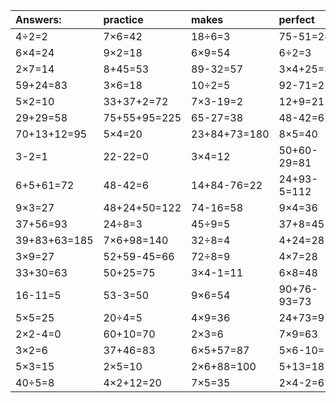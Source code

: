 | Answers: | practice | makes | perfect | ! |
| :--- | :--- | :--- | :--- | :--- |
| 4÷2=2 | 7×6=42 | 18÷6=3 | 75-51=24 | 91-69=22 | 
| 6×4=24 | 9×2=18 | 6×9=54 | 6÷2=3 | 92-34=58 | 
| 2×7=14 | 8+45=53 | 89-32=57 | 3×4+25=37 | 80+1=81 | 
| 59+24=83 | 3×6=18 | 10÷2=5 | 92-71=21 | 54+38=92 | 
| 5×2=10 | 33+37+2=72 | 7×3-19=2 | 12+9=21 | 38+76+5=119 | 
| 29+29=58 | 75+55+95=225 | 65-27=38 | 48-42=6 | 32-21=11 | 
| 70+13+12=95 | 5×4=20 | 23+84+73=180 | 8×5=40 | 89+96+97=282 | 
| 3-2=1 | 22-22=0 | 3×4=12 | 50+60-29=81 | 41+13=54 | 
| 6+5+61=72 | 48-42=6 | 14+84-76=22 | 24+93-5=112 | 82+5=87 | 
| 9×3=27 | 48+24+50=122 | 74-16=58 | 9×4=36 | 91+72-80=83 | 
| 37+56=93 | 24÷8=3 | 45÷9=5 | 37+8=45 | 4×4+13=29 | 
| 39+83+63=185 | 7×6+98=140 | 32÷8=4 | 4+24=28 | 5×7=35 | 
| 3×9=27 | 52+59-45=66 | 72÷8=9 | 4×7=28 | 5×8-15=25 | 
| 33+30=63 | 50+25=75 | 3×4-1=11 | 6×8=48 | 33-18=15 | 
| 16-11=5 | 53-3=50 | 9×6=54 | 90+76-93=73 | 4×4=16 | 
| 5×5=25 | 20÷4=5 | 4×9=36 | 24+73=97 | 4×3=12 | 
| 2×2-4=0 | 60+10=70 | 2×3=6 | 7×9=63 | 2×2+47=51 | 
| 3×2=6 | 37+46=83 | 6×5+57=87 | 5×6-10=20 | 15+10=25 | 
| 5×3=15 | 2×5=10 | 2×6+88=100 | 5+13=18 | 49÷7=7 | 
| 40÷5=8 | 4×2+12=20 | 7×5=35 | 2×4-2=6 | 3×7=21 | 
